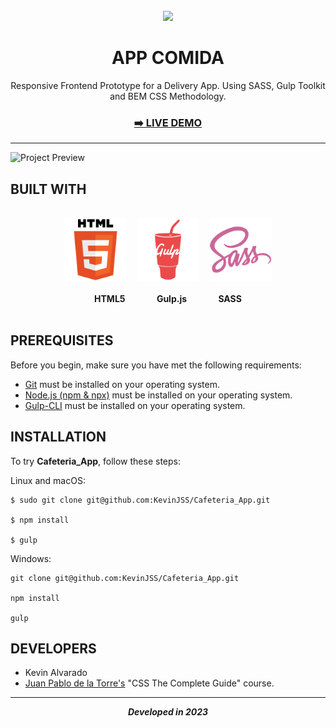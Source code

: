<div align="center">
  <br/>

  <img src="https://user-images.githubusercontent.com/103754829/222050796-19c63fc1-c699-4f0b-8989-dceecd7cc569.svg" width="400px" height="auto"/>
  
  <div>
    <h1>APP COMIDA</h1>
  </div>
</div>

<p align="center">Responsive Frontend Prototype for a Delivery App. Using SASS, Gulp Toolkit and BEM CSS Methodology.</p>

<div align="center">
  <h3><a href="https://deliveryapp-kevjs.netlify.app/" target="_blank">➡️ LIVE DEMO</a></h3>
  <hr/>
</div>

<img src="https://user-images.githubusercontent.com/103754829/222051034-e7e297d3-eec7-405a-a005-19cee7d9b9b7.png" alt="Project Preview"/>

## BUILT WITH
<br/>

<div align="center">
  <img src="https://raw.githubusercontent.com/devicons/devicon/master/icons/html5/html5-original-wordmark.svg" alt="html5" width="100" height="100"/>
  <span>&nbsp;&nbsp;</span>
  <img src="https://raw.githubusercontent.com/devicons/devicon/master/icons/gulp/gulp-plain.svg" alt="gulp" width="100" height="100"/>
  <span>&nbsp;&nbsp;</span>
  <img src="https://raw.githubusercontent.com/devicons/devicon/master/icons/sass/sass-original.svg" alt="sass" width="100" height="100"/>
</div>

<br/>

<div align="center">
    <strong>HTML5</strong>
            <strong>&nbsp;&nbsp;&nbsp;&nbsp;&nbsp;&nbsp;&nbsp;&nbsp;&nbsp;&nbsp;&nbsp;&nbsp;&nbsp;&nbsp;Gulp.js&nbsp;&nbsp;&nbsp;&nbsp;&nbsp;&nbsp;&nbsp;&nbsp;&nbsp;&nbsp;&nbsp;&nbsp;&nbsp;&nbsp;</strong>
    <strong>SASS</strong>
</div>

<br/>

## PREREQUISITES
Before you begin, make sure you have met the following requirements:
* <a href="https://git-scm.com/downloads" target="_blank">Git</a> must be installed on your operating system.
* <a href="https://nodejs.org/en/" target="_blank">Node.js (npm & npx)</a> must be installed on your operating system.
* <a href="https://gulpjs.com/docs/en/getting-started/quick-start/" target="_blank">Gulp-CLI</a> must be installed on your operating system.

## INSTALLATION
To try <strong>Cafeteria_App</strong>, follow these steps:

Linux and macOS:
```
$ sudo git clone git@github.com:KevinJSS/Cafeteria_App.git

$ npm install

$ gulp
```

Windows:
```
git clone git@github.com:KevinJSS/Cafeteria_App.git

npm install

gulp
```

## DEVELOPERS
* Kevin Alvarado
* <a href="https://github.com/codigoconjuan">Juan Pablo de la Torre's</a> "CSS The Complete Guide" course.

<hr/>

<div align="center">
  <strong><i>Developed in 2023</i></strong> 
</div>
